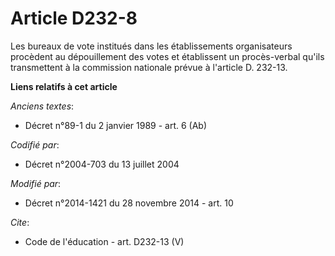 # Article D232-8

Les bureaux de vote institués dans les établissements organisateurs procèdent au dépouillement des votes et établissent un
procès-verbal qu'ils transmettent à la commission nationale prévue à l'article D. 232-13.

**Liens relatifs à cet article**

_Anciens textes_:

  - Décret n°89-1 du 2 janvier 1989 - art. 6 (Ab)

_Codifié par_:

  - Décret n°2004-703 du 13 juillet 2004

_Modifié par_:

  - Décret n°2014-1421 du 28 novembre 2014 - art. 10

_Cite_:

  - Code de l'éducation - art. D232-13 (V)
